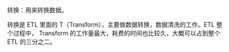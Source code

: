 

转换：用来转换数据。

转换是 ETL 里面的 T（Transform），主要做数据转换，数据清洗的工作。ETL 整个过程中，
Transform 的工作量最大，耗费的时间也比较久，大概可以占到整个 ETL 的三分之二。
